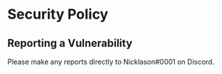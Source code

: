 # Security Policy

## Reporting a Vulnerability

Please make any reports directly to Nicklason#0001 on Discord.
